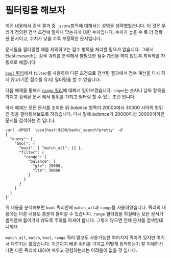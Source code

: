 # 필터링을 해보자
이전 내용에서 검색 결과 중 ```_score```항목에 대해서는 설명을 생략했었습니다. 이 것은 우리가 정의한 검색 조건에 얼마나 맞는지에 대한 수치입니다. 수치가 높을 수 록 더 정확한 문서이고, 수치가 낮을 수록 부정확한 문서입니다.

문서들을 필터링할 때를 제외하고는 점수 항목을 처리할 필요가 없습니다. 그래서 Elasticsearch는 검색 쿼리를 분석해서 불필요한 점수 계산을 하지 않도록 최적화를 자동으로 해줍니다.

[```bool``` 쿼리](query-dsl-bool-query.md)에서 ```filter```를 사용하여 다른 조건으로 검색된 결과에서 점수 계산을 다시 하지 않고(기존 점수를 유지) 필터링을 할 수 있습니다.

다음 예제를 통해서 [```range``` 쿼리](query-dsl-range-query.md)에 대해서 알아보겠습니다. ```ragne```는 숫자나 날짜 항목을 가지고 검색된 문서 에서 범위를 가지고 필터링 할 수 있는 조건 입니다.

아래 예제는 모든 문서를 조회한 뒤 *balance* 항목이 20000에서 30000 사이의 범위인 것을 필터링해보도록 하겠습니다. 다시 말해 *balance*가 20000이상 30000이하인 문서를 검색하는 것 입니다.
```
curl -XPOST 'localhost:9200/bank/_search?pretty' -d'
{
  "query": {
    "bool": {
      "must": { "match_all": {} },
      "filter": {
        "range": {
          "balance": {
            "gte": 20000,
            "lte": 30000
          }
        }
      }
    }
  }
}'
```
위 내용을 분석해보면 ```bool``` 쿼리안에 ```match_all```과 ```range```를 사용하였습니다. 쿼리의 내용에는 다른 내용도 충분히 들어갈 수 있습니다. ```range``` 필터링을 하실때는 모든 문서가 범위안에 들어가지 않도록 주의를 하셔야 합니다. 그렇지 않으면 전체 문서를 검색할테니까요.

```match_all```, ```match```, ```bool```, ```range``` 쿼리 말고도 사용가능한 여러가지 쿼리가 있지만 여기서 다루지는 않겠습니다. 지금까지 배운 쿼리를 가지고 어떻게 동작하는지 잘 이해하신다면 다른 쿼리에 대하여 배우고 경험하는데는 어려움이 없을 것 입니다.